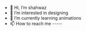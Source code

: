 - 👋 Hi, I’m shahwaz 
- 👀 I’m interested in designing    
- 🌱 I’m currently learning animations
- 📫 How to reach me -----

<!---
shahwazz/shahwazz is a ✨ special ✨ repository because its `README.md` (this file) appears on your GitHub profile.
You can click the Preview link to take a look at your changes.
--->
